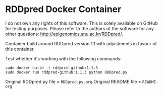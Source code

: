# RDDpred Docker Container
I do not own any rights of this software. This is solely available on GitHub for testing purposes. Please refer to the authors of the software for any other questions: http://epigenomics.snu.ac.kr/RDDpred/. 

Container build around RDDpred version 1.1 with adjustments in favour of this container. 

Test whether it's working with the following commands:

```
sudo docker build -t rddpred-github:1.1.3
sudo docker run rddpred-github:1.1.3 python RDDpred.py
``` 

Original RDDpred.py file = `RDDpred.py.org`
Original README file     = `README-org`